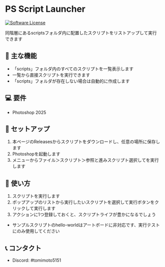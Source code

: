 # PS Script Launcher

[![Software License](https://img.shields.io/badge/license-MIT-brightgreen.svg)](LICENSE)

同階層にあるscriptsフォルダ内に配置したスクリプトをリストアップして実行できます

## 🚀 主な機能

* 「scripts」フォルダ内のすべてのスクリプトを一覧表示します
* 一覧から直接スクリプトを実行できます
* 「scripts」フォルダが存在しない場合は自動的に作成します


## 💻 要件

- Photoshop 2025

## 🔧 セットアップ

1. 本ページのReleasesからスクリプトをダウンロードし、任意の場所に保存します
2. Photoshopを起動します
3. メニューからファイル＞スクリプト＞参照と進みスクリプト選択してを実行します

## 📱 使い方

1. スクリプトを実行します
2. ポップアップのリストから実行したいスクリプトを選択して実行ボタンをクリックして実行します
3. アクションに1つ登録しておくと、スクリプトライフが豊かになるでしょう

* サンプルスクリプトのhello-worldはアートボードに非対応です、実行テストにのみ使用してください

## 📞 コンタクト

- Discord: #tomimoto5151
